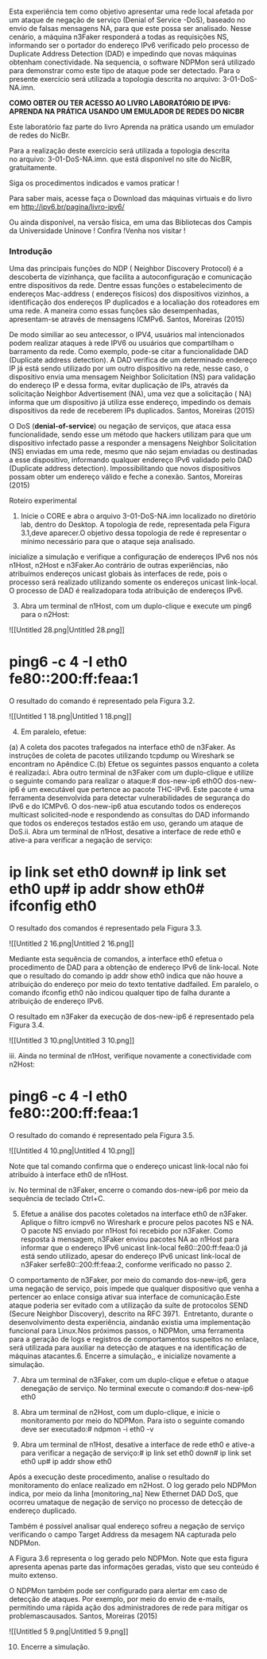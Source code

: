 Esta experiência tem como objetivo apresentar uma rede local afetada por um ataque de negação de serviço (Denial of Service -DoS), baseado no envio de falsas mensagens NA, para que este possa ser analisado. Nesse cenário, a máquina n3Faker responderá a todas as requisições NS, informando ser o portador do endereço IPv6 verificado pelo processo de Duplicate Address Detection (DAD) e impedindo que novas máquinas obtenham conectividade. Na sequencia, o software NDPMon será utilizado para demonstrar como este tipo de ataque pode ser detectado. Para o presente exercício será utilizada a topologia descrita no arquivo: 3-01-DoS-NA.imn.

**COMO OBTER OU TER ACESSO AO LIVRO LABORATÓRIO DE IPV6: APRENDA NA PRÁTICA USANDO UM EMULADOR DE REDES DO NICBR**

Este laboratório faz parte do livro Aprenda na prática usando um emulador de redes do NicBr.

Para a realização deste exercício será utilizada a topologia descrita no arquivo: 3-01-DoS-NA.imn. que está disponível no site do NicBR, gratuitamente.

Siga os procedimentos indicados e vamos praticar !

Para saber mais, acesse faça o Download das máquinas virtuais e do livro em http://ipv6.br/pagina/livro-ipv6/

Ou ainda disponível, na versão física, em uma das Bibliotecas dos Campis da Universidade Uninove ! Confira !Venha nos visitar !

### Introdução

Uma das principais funções do NDP ( Neighbor Discovery Protocol) é a descoberta de vizinhança, que facilita a autoconfiguração e comunicação entre dispositivos da rede. Dentre essas funções o estabelecimento de endereços Mac-address ( endereços físicos) dos dispositivos vizinhos, a identificação dos endereços IP duplicados e a localiação dos roteadores em uma rede. A maneira como essas funções são desempenhadas,  apresentam-se através de mensagens ICMPv6. Santos, Moreiras (2015)

De modo similiar ao seu antecessor, o IPV4, usuários mal intencionados podem realizar ataques à rede IPV6 ou usuários que compartilham o barramento da rede. Como exemplo, pode-se citar a funcionalidade DAD (Duplicate address detection). A DAD verifica de um determinado endereço IP já está sendo utilizado por um outro dispositivo na rede, nesse caso, o dispositivo envia uma mensagem Neighbor Solicitation (NS) para validação do endereço IP e dessa forma, evitar duplicação de IPs, através da solicitação Neighbor Advertisement (NA), uma vez que a solicitação ( NA) informa que um dispositivo já utiliza esse endereço, impedindo os demais dispositivos da rede de receberem IPs duplicados. Santos, Moreiras (2015)

O DoS (**denial-of-service**) ou negação de serviços, que ataca essa funcionalidade, sendo esse um método que hackers utilizam para que um dispositivo infectado passe a responder a mensagens Neighbor Solicitation (NS) enviadas em uma rede, mesmo que não sejam enviadas ou destinadas a esse dispositivo, informando qualquer endereço IPv6 validado pelo DAD (Duplicate address detection). Impossibilitando que novos dispositivos possam obter um endereço válido e feche a conexão. Santos, Moreiras (2015)

Roteiro experimental

1. Inicie o CORE e abra o arquivo 3-01-DoS-NA.imn localizado no diretório lab, dentro do Desktop. A topologia de rede, representada pela Figura 3.1,deve aparecer.O objetivo dessa topologia de rede é representar o mínimo necessário para que o ataque seja analisado.

inicialize a simulação e verifique a configuração de endereços IPv6 nos nós n1Host, n2Host e n3Faker.Ao contrário de outras experiências, não atribuímos endereços unicast globais às interfaces de rede, pois o processo será realizado utilizando somente os endereços unicast link-local. O processo de DAD é realizadopara toda atribuição de endereços IPv6.

3. Abra um terminal de n1Host, com um duplo-clique e execute um ping6 para o n2Host:

![[Untitled 28.png|Untitled 28.png]]

# ping6 -c 4 -I eth0 fe80::200:ff:feaa:1

O resultado do comando é representado pela Figura 3.2.

![[Untitled 1 18.png|Untitled 1 18.png]]

4. Em paralelo, efetue:

(a) A coleta dos pacotes trafegados na interface eth0 de n3Faker. As instruções de coleta de pacotes utilizando tcpdump ou Wireshark se encontram no Apêndice C.(b) Efetue os seguintes passos enquanto a coleta é realizada:i. Abra outro terminal de n3Faker com um duplo-clique e utilize o seguinte comando para realizar o ataque:# dos-new-ip6 eth0O dos-new-ip6 é um executável que pertence ao pacote THC-IPv6. Este pacote é uma ferramenta desenvolvida para detectar vulnerabilidades de segurança do IPv6 e do ICMPv6. O dos-new-ip6 atua escutando todos os endereços multicast solicited-node e respondendo as consultas do DAD informando que todos os endereços testados estão em uso, gerando um ataque de DoS.ii. Abra um terminal de n1Host, desative a interface de rede eth0 e ative-a para verificar a negação de serviço:

# ip link set eth0 down# ip link set eth0 up# ip addr show eth0# ifconfig eth0

O resultado dos comandos é representado pela Figura 3.3.

![[Untitled 2 16.png|Untitled 2 16.png]]

Mediante esta sequência de comandos, a interface eth0 efetua o procedimento de DAD para a obtenção de endereço IPv6 de link-local. Note que o resultado do comando ip addr show eth0 indica que não houve a atribuição do endereço por meio do texto tentative dadfailed. Em paralelo, o comando ifconfig eth0 não indicou qualquer tipo de falha durante a atribuição de endereço IPv6.

O resultado em n3Faker da execução de dos-new-ip6 é representado pela Figura 3.4.

![[Untitled 3 10.png|Untitled 3 10.png]]

iii. Ainda no terminal de n1Host, verifique novamente a conectividade com n2Host:

# ping6 -c 4 -I eth0 fe80::200:ff:feaa:1

O resultado do comando é representado pela Figura 3.5.

![[Untitled 4 10.png|Untitled 4 10.png]]

Note que tal comando confirma que o endereço unicast link-local não foi atribuído à interface eth0 de n1Host.

iv. No terminal de n3Faker, encerre o comando dos-new-ip6 por meio da sequência de teclado Ctrl+C.

5. Efetue a análise dos pacotes coletados na interface eth0 de n3Faker. Aplique o filtro icmpv6 no Wireshark e procure pelos pacotes NS e NA. O pacote NS enviado por n1Host foi recebido por n3Faker. Como resposta à mensagem, n3Faker enviou pacotes NA ao n1Host para informar que o endereço IPv6 unicast link-local fe80::200:ff:feaa:0 já está sendo utilizado, apesar do endereço IPv6 unicast link-local de n3Faker serfe80::200:ff:feaa:2, conforme verificado no passo 2.

O comportamento de n3Faker, por meio do comando dos-new-ip6, gera uma negação de serviço, pois impede que qualquer dispositivo que venha a pertencer ao enlace consiga ativar sua interface de comunicação.Este ataque poderia ser evitado com a utilização da suíte de protocolos SEND (Secure Neighbor Discovery), descrito na RFC 3971.  Entretanto, durante o desenvolvimento desta experiência, aindanão existia uma implementação funcional para Linux.Nos próximos passos, o NDPMon, uma ferramenta para a geração de logs e registros de comportamentos suspeitos no enlace, será utilizada para auxiliar na detecção de ataques e na identificação de máquinas atacantes.6. Encerre a simulação,, e inicialize novamente a simulação.

7. Abra um terminal de n3Faker, com um duplo-clique e efetue o ataque denegação de serviço. No terminal execute o comando:# dos-new-ip6 eth0

8. Abra um terminal de n2Host, com um duplo-clique, e inicie o monitoramento por meio do NDPMon. Para isto o seguinte comando deve ser executado:# ndpmon -i eth0 -v

9. Abra um terminal de n1Host, desative a interface de rede eth0 e ative-a para verificar a negação de serviço:# ip link set eth0 down# ip link set eth0 up# ip addr show eth0

Após a execução deste procedimento, analise o resultado do monitoramento do enlace realizado em n2Host. O log gerado pelo NDPMon indica, por meio da linha [monitoring_na] New Ethernet DAD DoS, que ocorreu umataque de negação de serviço no processo de detecção de endereço duplicado.

Também é possível analisar qual endereço sofreu a negação de serviço verificando o campo Target Address da mesagem NA capturada pelo NDPMon.

A Figura 3.6 representa o log gerado pelo NDPMon. Note que esta figura apresenta apenas parte das informações geradas, visto que seu conteúdo é muito extenso.

O NDPMon também pode ser configurado para alertar em caso de detecção de ataques. Por exemplo, por meio do envio de e-mails, permitindo uma rápida ação dos administradores de rede para mitigar os problemascausados. Santos, Moreiras (2015)

![[Untitled 5 9.png|Untitled 5 9.png]]

10. Encerre a simulação.